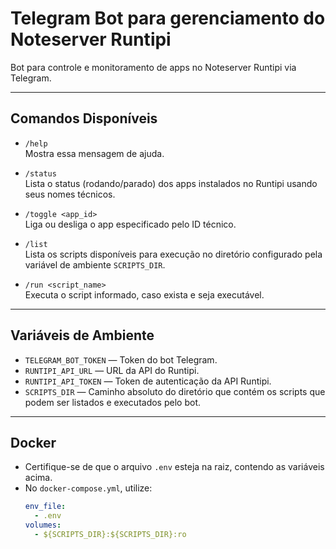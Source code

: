 # Telegram Bot para gerenciamento do Noteserver Runtipi

Bot para controle e monitoramento de apps no Noteserver Runtipi via Telegram.

---

## Comandos Disponíveis

- `/help`  
  Mostra essa mensagem de ajuda.

- `/status`  
  Lista o status (rodando/parado) dos apps instalados no Runtipi usando seus nomes técnicos.

- `/toggle <app_id>`  
  Liga ou desliga o app especificado pelo ID técnico.

- `/list`  
  Lista os scripts disponíveis para execução no diretório configurado pela variável de ambiente `SCRIPTS_DIR`.

- `/run <script_name>`  
  Executa o script informado, caso exista e seja executável.

---

## Variáveis de Ambiente

- `TELEGRAM_BOT_TOKEN` — Token do bot Telegram.
- `RUNTIPI_API_URL` — URL da API do Runtipi.
- `RUNTIPI_API_TOKEN` — Token de autenticação da API Runtipi.
- `SCRIPTS_DIR` — Caminho absoluto do diretório que contém os scripts que podem ser listados e executados pelo bot.

---

## Docker

- Certifique-se de que o arquivo `.env` esteja na raiz, contendo as variáveis acima.
- No `docker-compose.yml`, utilize:
  ```yaml
  env_file:
    - .env
  volumes:
    - ${SCRIPTS_DIR}:${SCRIPTS_DIR}:ro
